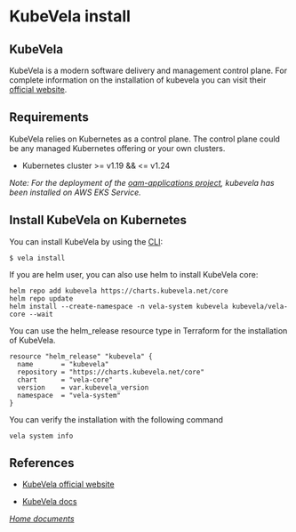 # KubeVela install

## KubeVela

KubeVela is a modern software delivery and management control plane. For complete information on the installation of kubevela you can visit their [official website](https://kubevela.io/).

## Requirements

KubeVela relies on Kubernetes as a control plane. The control plane could be any managed Kubernetes offering or your own clusters.

- Kubernetes cluster >= v1.19 && <= v1.24

*Note: For the deployment of the [oam-applications project](https://github.com/activa-prefapp/oam-applications), kubevela has been installed on AWS EKS Service.*


## Install KubeVela on Kubernetes


You can install KubeVela by using the [CLI](https://kubevela.io/docs/installation/kubernetes#install-vela-cli):

```
$ vela install
```


If you are helm user, you can also use helm to install KubeVela core:

```
helm repo add kubevela https://charts.kubevela.net/core
helm repo update
helm install --create-namespace -n vela-system kubevela kubevela/vela-core --wait
```

You can use the helm_release resource type in Terraform for the installation of KubeVela.

```
resource "helm_release" "kubevela" {
  name       = "kubevela"
  repository = "https://charts.kubevela.net/core"
  chart      = "vela-core"
  version    = var.kubevela_version
  namespace  = "vela-system"
}
```

You can verify the installation with the following command

```
vela system info
```

## References

- [KubeVela official website](https://kubevela.io/)

- [KubeVela docs](https://kubevela.io/docs/installation/kubernetes)

*[Home documents](../README.md)*